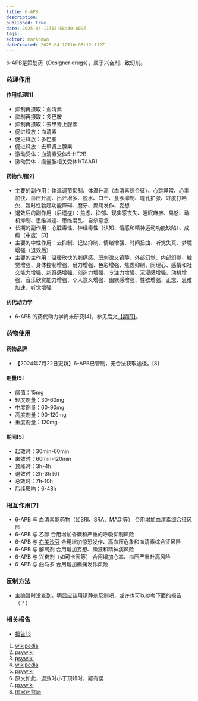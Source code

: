 ```yaml
---
title: 6-APB
description: 
published: true
date: 2025-04-11T15:58:39.009Z
tags: 
editor: markdown
dateCreated: 2025-04-12T10:05:12.112Z
---
```


6-APB是策划药（Designer drugs），属于兴奋剂、致幻剂。
### 药理作用
#### 作用机理[1]
- 抑制再摄取：血清素
- 抑制再摄取：多巴胺
- 抑制再摄取：去甲肾上腺素
- 促进释放：血清素
- 促进释放：多巴胺
- 促进释放：去甲肾上腺素
- 激动受体：血清素受体5-HT2B
- 激动受体：痕量胺相关受体1/TAAR1
#### 药物作用[2]
- 主要的副作用：体温调节抑制、体温升高（血清素综合征）、心跳异常、心率加快、血压升高、出汗增多、脱水、口干、食欲抑制、瞳孔扩张、过度打哈欠、暂时性勃起功能障碍、磨牙、癫痫发作、妄想
- 退效后的副作用（后遗症）：焦虑、抑郁、现实感丧失、睡眠麻痹、易怒、动机抑制、思维减速、思维混乱、自杀意念
- 长期的副作用：心脏毒性、神经毒性（认知、情感和精神运动功能缺陷）、成瘾（中度）[3]
- 主要的中性作用：去抑制、记忆抑制、情绪增强、时间扭曲、听觉失真、梦境增强（退效后）
- 主要的主作用：温暖欣快的刺痛感、既刺激又镇静、外部幻觉、内部幻觉、触觉增强、身体控制增强、耐力增强、色彩增强、焦虑抑制、同理心、感情和社交能力增强、新奇感增强、创造力增强、专注力增强、沉浸感增强、动机增强、音乐欣赏能力增强、个人意义增强、幽默感增强、性欲增强、正念、思维加速、听觉增强
#### 药代动力学
- 6-APB 的药代动力学尚未研究[4]，参见后文[【期间】](/6-APB/#%E6%9C%9F%E9%97%B4-5)。
### 药物使用
#### 药物品牌
- 【2024年7月22日更新】6-APB已管制，无合法获取途径。[8]
#### 剂量[5]
- 阈值：15mg
- 轻度剂量：30-60mg
- 中度剂量：60-90mg
- 高度剂量：90-120mg
- 重度剂量：120mg+
#### 期间[5]
- 起效时：30min-60min
- 来效时：60min-120min
- 顶峰时：3h-4h
- 退效时：2h-3h [6]
- 总效时：7h-10h
- 后续影响：6-48h
### 相互作用[7]
- 6-APB 与 血清素能药物（如SRI、SRA、MAOI等） 合用增加血清素综合征风险
- 6-APB 与 乙醇 合用增加昏厥和严重的呼吸抑制风险
- 6-APB 与 [右美沙芬](/DXM/) 合用增加惊恐发作、高血压危象和血清素综合征风险
- 6-APB 与 解离剂 合用增加妄想、躁狂和精神病风险
- 6-APB 与 兴奋剂（如可卡因等） 合用增加心率、血压严重升高风险
- 6-APB 与 曲马多 合用增加癫痫发作风险
### 反制方法
- 主编暂时没查到，明显应该用镇静剂反制吧，或许也可以参考下面的报告（？）
### 相关报告
- [报告13](/report/RP013/)

1.	[wikipedia](https://en.wikipedia.org/wiki/6-APB#Pharmacodynamics)
2.	[psywiki](https://m.psychonautwiki.org/wiki/6-APB#Subjective_effects)
3.	[psywiki](https://m.psychonautwiki.org/wiki/6-APB#Toxicity_and_harm_potential)
4.  [wikipedia](https://en.wikipedia.org/wiki/6-APB#Pharmacokinetics)
5.  [psywiki](https://m.psychonautwiki.org/wiki/6-APB)
6.  原文如此，退效时小于顶峰时，疑有误
7.  [psywiki](https://m.psychonautwiki.org/wiki/6-APB#Dangerous_interactions)
8.  [国家药监局](https://www.nmpa.gov.cn/xxgk/ggtg/ypggtg/ypqtggtg/20240619150650124.html)

